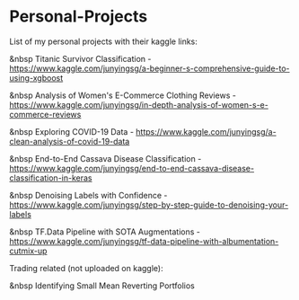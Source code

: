 # Personal-Projects

List of my personal projects with their kaggle links:




&nbsp Titanic Survivor Classification - https://www.kaggle.com/junyingsg/a-beginner-s-comprehensive-guide-to-using-xgboost

&nbsp Analysis of Women's E-Commerce Clothing Reviews - https://www.kaggle.com/junyingsg/in-depth-analysis-of-women-s-e-commerce-reviews

&nbsp Exploring COVID-19 Data - https://www.kaggle.com/junyingsg/a-clean-analysis-of-covid-19-data

&nbsp End-to-End Cassava Disease Classification - https://www.kaggle.com/junyingsg/end-to-end-cassava-disease-classification-in-keras

&nbsp Denoising Labels with Confidence - https://www.kaggle.com/junyingsg/step-by-step-guide-to-denoising-your-labels

&nbsp TF.Data Pipeline with SOTA Augmentations - https://www.kaggle.com/junyingsg/tf-data-pipeline-with-albumentation-cutmix-up




Trading related (not uploaded on kaggle):

&nbsp Identifying Small Mean Reverting Portfolios
